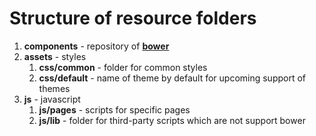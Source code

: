 Structure of resource folders
=============================

1. **components** - repository of [**bower**](https://github.com/bower/bower)
2. **assets** - styles
    1. **css/common** - folder for common styles
    2. **css/default** - name of theme by default for upcoming support of themes
3. **js** - javascript
    1. **js/pages** - scripts for specific pages
    2. **js/lib** - folder for third-party scripts which are not support bower
